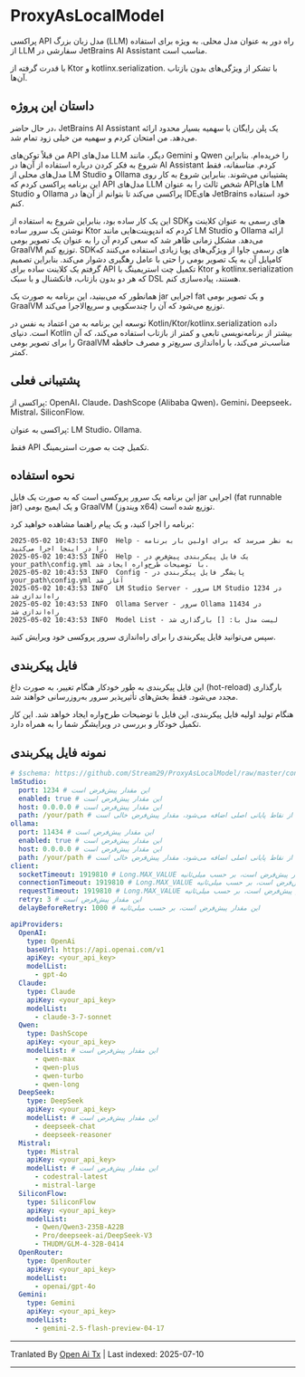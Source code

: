 # ProxyAsLocalModel

پراکسی API مدل زبان بزرگ (LLM) راه دور به عنوان مدل محلی. به ویژه برای استفاده از LLM سفارشی در JetBrains AI Assistant مناسب است.

با قدرت گرفته از Ktor و kotlinx.serialization. با تشکر از ویژگی‌های بدون بازتاب آن‌ها.

## داستان این پروژه

در حال حاضر، JetBrains AI Assistant یک پلن رایگان با سهمیه بسیار محدود ارائه می‌دهد. من امتحان کردم و سهمیه من خیلی زود تمام شد.

من قبلاً توکن‌های API مدل‌های LLM دیگر، مانند Gemini و Qwen را خریده‌ام. بنابراین شروع به فکر کردن درباره استفاده از آن‌ها در AI Assistant کردم. متاسفانه، فقط مدل‌های محلی از LM Studio و Ollama پشتیبانی می‌شوند. بنابراین شروع به کار روی این برنامه پراکسی کردم که API مدل‌های LLM شخص ثالث را به عنوان APIهای LM Studio و Ollama پراکسی می‌کند تا بتوانم از آن‌ها در IDEهای JetBrains خود استفاده کنم.

این یک کار ساده بود، بنابراین شروع به استفاده از SDKهای رسمی به عنوان کلاینت و نوشتن یک سرور ساده Ktor کردم که اندپوینت‌هایی مانند LM Studio و Ollama ارائه می‌دهد. مشکل زمانی ظاهر شد که سعی کردم آن را به عنوان یک تصویر بومی GraalVM توزیع کنم. SDKهای رسمی جاوا از ویژگی‌های پویا زیادی استفاده می‌کنند که کامپایل آن به یک تصویر بومی را حتی با عامل رهگیری دشوار می‌کند. بنابراین تصمیم گرفتم یک کلاینت ساده برای API تکمیل چت استریمینگ با Ktor و kotlinx.serialization که هر دو بدون بازتاب، فانکشنال و با سبک DSL هستند، پیاده‌سازی کنم.

همانطور که می‌بینید، این برنامه به صورت یک jar اجرایی fat و یک تصویر بومی GraalVM توزیع می‌شود که آن را چندسکویی و سریع‌الاجرا می‌کند.

توسعه این برنامه به من اعتماد به نفس در Kotlin/Ktor/kotlinx.serialization داده است. دنیای Kotlin بیشتر از برنامه‌نویسی تابعی و کمتر از بازتاب استفاده می‌کند، که آن را برای تصویر بومی GraalVM مناسب‌تر می‌کند، با راه‌اندازی سریع‌تر و مصرف حافظه کمتر.

## پشتیبانی فعلی

پراکسی از: OpenAI، Claude، DashScope (Alibaba Qwen)، Gemini، Deepseek، Mistral، SiliconFlow.

پراکسی به عنوان: LM Studio، Ollama.

فقط API تکمیل چت به صورت استریمینگ.
## نحوه استفاده

این برنامه یک سرور پروکسی است که به صورت یک فایل jar اجرایی (fat runnable jar) و یک ایمیج بومی GraalVM (ویندوز x64) توزیع شده است.

برنامه را اجرا کنید، و یک پیام راهنما مشاهده خواهید کرد:

```
2025-05-02 10:43:53 INFO  Help - به نظر می‌رسد که برای اولین بار برنامه را در اینجا اجرا می‌کنید.
2025-05-02 10:43:53 INFO  Help - یک فایل پیکربندی پیش‌فرض در your_path\config.yml با توضیحات طرح‌واره ایجاد شد.
2025-05-02 10:43:53 INFO  Config - پایشگر فایل پیکربندی در your_path\config.yml آغاز شد
2025-05-02 10:43:53 INFO  LM Studio Server - سرور LM Studio در 1234 راه‌اندازی شد
2025-05-02 10:43:53 INFO  Ollama Server - سرور Ollama در 11434 راه‌اندازی شد
2025-05-02 10:43:53 INFO  Model List - لیست مدل با: [] بارگذاری شد
```

سپس می‌توانید فایل پیکربندی را برای راه‌اندازی سرور پروکسی خود ویرایش کنید.

## فایل پیکربندی

این فایل پیکربندی به طور خودکار هنگام تغییر، به صورت داغ (hot-reload) بارگذاری مجدد می‌شود. فقط بخش‌های تأثیرپذیر سرور به‌روزرسانی خواهند شد.

هنگام تولید اولیه فایل پیکربندی، این فایل با توضیحات طرح‌واره ایجاد خواهد شد. این کار تکمیل خودکار و بررسی در ویرایشگر شما را به همراه دارد.
## نمونه فایل پیکربندی

```yaml
# $schema: https://github.com/Stream29/ProxyAsLocalModel/raw/master/config_v3.schema.json
lmStudio:
  port: 1234 # این مقدار پیش‌فرض است
  enabled: true # این مقدار پیش‌فرض است
  host: 0.0.0.0 # این مقدار پیش‌فرض است
  path: /your/path # قبل از نقاط پایانی اصلی اضافه می‌شود، مقدار پیش‌فرض خالی است
ollama:
  port: 11434 # این مقدار پیش‌فرض است
  enabled: true # این مقدار پیش‌فرض است
  host: 0.0.0.0 # این مقدار پیش‌فرض است
  path: /your/path # قبل از نقاط پایانی اصلی اضافه می‌شود، مقدار پیش‌فرض خالی است
client:
  socketTimeout: 1919810 # Long.MAX_VALUE مقدار پیش‌فرض است، بر حسب میلی‌ثانیه
  connectionTimeout: 1919810 # Long.MAX_VALUE مقدار پیش‌فرض است، بر حسب میلی‌ثانیه
  requestTimeout: 1919810 # Long.MAX_VALUE مقدار پیش‌فرض است، بر حسب میلی‌ثانیه
  retry: 3 # این مقدار پیش‌فرض است
  delayBeforeRetry: 1000 # این مقدار پیش‌فرض است، بر حسب میلی‌ثانیه

apiProviders:
  OpenAI:
    type: OpenAi
    baseUrl: https://api.openai.com/v1
    apiKey: <your_api_key>
    modelList:
      - gpt-4o
  Claude:
    type: Claude
    apiKey: <your_api_key>
    modelList:
      - claude-3-7-sonnet
  Qwen:
    type: DashScope
    apiKey: <your_api_key>
    modelList: # این مقدار پیش‌فرض است
      - qwen-max
      - qwen-plus
      - qwen-turbo
      - qwen-long
  DeepSeek:
    type: DeepSeek
    apiKey: <your_api_key>
    modelList: # این مقدار پیش‌فرض است
      - deepseek-chat
      - deepseek-reasoner
  Mistral:
    type: Mistral
    apiKey: <your_api_key>
    modelList: # این مقدار پیش‌فرض است
      - codestral-latest
      - mistral-large
  SiliconFlow:
    type: SiliconFlow
    apiKey: <your_api_key>
    modelList:
      - Qwen/Qwen3-235B-A22B
      - Pro/deepseek-ai/DeepSeek-V3
      - THUDM/GLM-4-32B-0414
  OpenRouter:
    type: OpenRouter
    apiKey: <your_api_key>
    modelList:
      - openai/gpt-4o
  Gemini:
    type: Gemini
    apiKey: <your_api_key>
    modelList:
      - gemini-2.5-flash-preview-04-17
```

---

Tranlated By [Open Ai Tx](https://github.com/OpenAiTx/OpenAiTx) | Last indexed: 2025-07-10

---